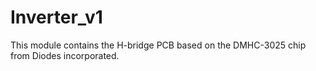 # Inverter_v1
This module contains the H-bridge PCB based on the DMHC-3025 chip from Diodes incorporated.

